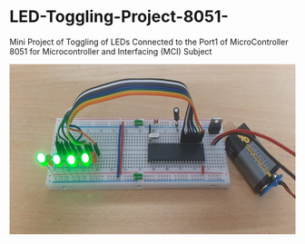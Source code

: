 # LED-Toggling-Project-8051-
Mini Project of Toggling of LEDs Connected to the Port1 of MicroController 8051 for Microcontroller and Interfacing (MCI) Subject

<p align="center">
  <img height="300" width="600" src="https://github.com/harshchouhan3122/LED-Toggling-Project-8051-/blob/master/LED%20Toggling%20Green.jpeg">
</p>

